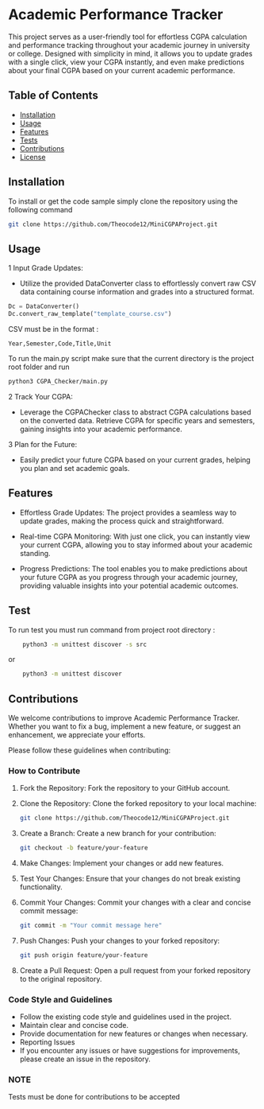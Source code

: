 # Academic Performance Tracker

This project serves as a user-friendly tool for effortless CGPA calculation and performance tracking throughout your academic journey in university or college. Designed with simplicity in mind, it allows you to update grades with a single click, view your CGPA instantly, and even make predictions about your final CGPA based on your current academic performance.

## Table of Contents

- [Installation](#installation)
- [Usage](#usage)
- [Features](#features)
- [Tests](#Tests)
- [Contributions](#contributing)
- [License](#license)

## Installation

To install or get the code sample simply clone the repository using the following command
```bash
git clone https://github.com/Theocode12/MiniCGPAProject.git
```
## Usage
1 Input Grade Updates:
  - Utilize the provided DataConverter class to effortlessly convert raw CSV data containing course information and grades into a structured format.
  ```python
  Dc = DataConverter()
  Dc.convert_raw_template("template_course.csv")
  ```
CSV must be in the format :

```
Year,Semester,Code,Title,Unit
```
To run the main.py script make sure that the current directory is the project root folder and run
```bash
python3 CGPA_Checker/main.py
```

2 Track Your CGPA:
  - Leverage the CGPAChecker class to abstract CGPA calculations based on the converted data.
Retrieve CGPA for specific years and semesters, gaining insights into your academic performance.

3 Plan for the Future:
  - Easily predict your future CGPA based on your current grades, helping you plan and set academic goals.

## Features
+ Effortless Grade Updates: The project provides a seamless way to update grades, making the process quick and straightforward.

+ Real-time CGPA Monitoring: With just one click, you can instantly view your current CGPA, allowing you to stay informed about your academic standing.

+ Progress Predictions: The tool enables you to make predictions about your future CGPA as you progress through your academic journey, providing valuable insights into your potential academic outcomes.

## Test
To run test you must run command from project root directory :
```bash
	python3 -m unittest discover -s src
```
or
```bash
	python3 -m unittest discover
```

## Contributions
We welcome contributions to improve Academic Performance Tracker. Whether you want to fix a bug, implement a new feature, or suggest an enhancement, we appreciate your efforts.

Please follow these guidelines when contributing:

### How to Contribute
1. Fork the Repository: Fork the repository to your GitHub account.

1. Clone the Repository: Clone the forked repository to your local machine:
	```bash
	git clone https://github.com/Theocode12/MiniCGPAProject.git
	```

1. Create a Branch: Create a new branch for your contribution:
	```bash
	git checkout -b feature/your-feature
	```

1. Make Changes: Implement your changes or add new features.

1. Test Your Changes: Ensure that your changes do not break existing functionality.

1. Commit Your Changes: Commit your changes with a clear and concise commit message:
	```bash
	git commit -m "Your commit message here"
	```

1. Push Changes: Push your changes to your forked repository:
	```bash
	git push origin feature/your-feature
	```

1. Create a Pull Request: Open a pull request from your forked repository to the original repository.

### Code Style and Guidelines

- Follow the existing code style and guidelines used in the project.
- Maintain clear and concise code.
- Provide documentation for new features or changes when necessary.
- Reporting Issues
- If you encounter any issues or have suggestions for improvements, please create an issue in the repository.

### NOTE

Tests must be done for contributions to be accepted

